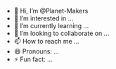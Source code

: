 - 👋 Hi, I’m @Planet-Makers
- 👀 I’m interested in ...
- 🌱 I’m currently learning ...
- 💞️ I’m looking to collaborate on ...
- 📫 How to reach me ...
- 😄 Pronouns: ...
- ⚡ Fun fact: ...

<!---
Planet-Makers/Planet-Makers is a ✨ special ✨ repository because its `README.md` (this file) appears on your GitHub profile.
You can click the Preview link to take a look at your changes.
--->
